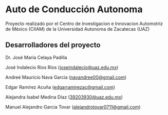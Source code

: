 # Auto de Conducción Autonoma

Proyecto realizado por el Centro de Investigacion e Innovacion Automotriz de México (CIIAM)
de la Universidad Autonoma de Zacatecas (UAZ)

## Desarrolladores del proyecto

Dr. José María Celaya Padilla

José Indalecio Ríos Ríos (joseindalecio@uaz.edu.mx)

Andreé Mauricio Nava Garcia (navandree00@gmail.com)

Edgar Ramírez Acuña (edgarramirezac@gmail.com)

Alejandra Isabel Medina Diaz (39203930@uaz.edu.mx)

Manuel Alejandro Garcia Tovar (alejandrotovar0711@gmail.com)

